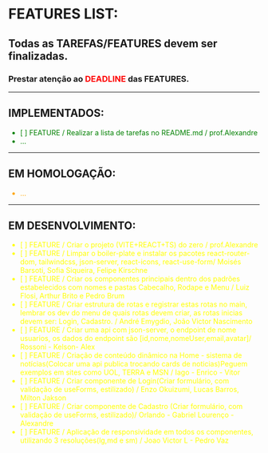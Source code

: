 # FEATURES LIST:

## Todas as TAREFAS/FEATURES devem ser finalizadas.
### Prestar atenção ao <span style="color:red">DEADLINE</span> das FEATURES. 

---
## IMPLEMENTADOS:
<ul style="color:green">
<li>[   ] FEATURE / Realizar a lista de tarefas no README.md / prof.Alexandre </li>
	<li> ...</li>
</ul>

---
## EM HOMOLOGAÇÃO:
<ul style="color:orange">
   <li> ...</li>
</ul>

---
## EM DESENVOLVIMENTO:
<ul style="color:yellow">
<li>[   ] FEATURE / Criar o projeto (VITE+REACT+TS) do zero / prof.Alexandre </li>
<li>[   ] FEATURE / Limpar o boiler-plate e instalar os pacotes react-router-dom, tailwindcss, json-server, react-icons, react-use-form/ Moisés Barsoti, Sofia Siqueira, Felipe Kirschne </li>
<li>[   ] FEATURE / Criar os componentes principais dentro dos padrões estabelecidos com nomes e pastas Cabecalho, Rodape e Menu /  Luiz Flosi, Arthur Brito e Pedro Brum  </li>
<li>[   ] FEATURE / Criar estrutura de rotas e registrar estas rotas no main, lembrar os dev do menu de quais rotas devem criar, as rotas inicias devem ser: Login, Cadastro. /  André Emygdio, João Victor Nascimento </li>
<li>[   ] FEATURE / Criar uma api com json-server, o endpoint de nome usuarios, os dados do endpoint são [id,nome,nomeUser,email,avatar]/ Rossoni - Kelson- Alex  </li>
<li>[   ] FEATURE / Criação de conteúdo dinâmico na Home - sistema de notícias(Colocar uma api publica trocando cards de noticias)Peguem exemplos em sites como UOL, TERRA e MSN /  Iago - Enrico - Vitor   </li>
<li>[   ] FEATURE / Criar componente de Login(Criar formulário, com validação de useForms, estilizado) /  Enzo Okuizumi, Lucas Barros, Milton Jakson
    </li>
<li>[   ] FEATURE / Criar componente de Cadastro (Criar formulário, com validação de useForms, estilizado)/  Orlando - Gabriel Lourenço - Alexandre </li>
<li>[   ] FEATURE / Aplicação de responsividade em todos os componentes, utilizando 3 resoluções(lg,md e sm) / Joao Victor L - Pedro Vaz </li>
</ul>